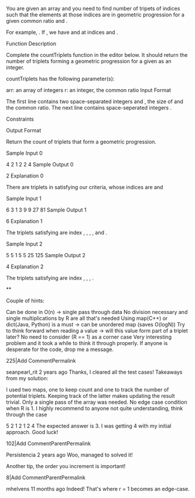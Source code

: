 You are given an array and you need to find number of tripets of indices  such that the elements at those indices are in geometric progression for a given common ratio  and .

For example, . If , we have  and  at indices  and .

Function Description

Complete the countTriplets function in the editor below. It should return the number of triplets forming a geometric progression for a given  as an integer.

countTriplets has the following parameter(s):

arr: an array of integers
r: an integer, the common ratio
Input Format

The first line contains two space-separated integers  and , the size of  and the common ratio.
The next line contains  space-seperated integers .

Constraints

Output Format

Return the count of triplets that form a geometric progression.

Sample Input 0

4 2
1 2 2 4
Sample Output 0

2
Explanation 0

There are  triplets in satisfying our criteria, whose indices are  and 

Sample Input 1

6 3
1 3 9 9 27 81
Sample Output 1

6
Explanation 1

The triplets satisfying are index , , , ,  and .

Sample Input 2

5 5
1 5 5 25 125
Sample Output 2

4
Explanation 2

The triplets satisfying are index , , , .

**

Couple of hints:

Can be done in O(n) -> single pass through data
No division necessary and single multiplications by R are all that's needed
Using map(C++) or dict(Java, Python) is a must -> can be unordered map (saves O(logN))
Try to think forward when reading a value -> will this value form part of a triplet later?
No need to consider (R == 1) as a corner case
Very interesting problem and it took a while to think it through properly. If anyone is desperate for the code, drop me a message.

225|Add CommentPermalink

seanpearl_rit 2 years ago
Thanks, I cleared all the test cases! Takeaways from my solution:

I used two maps, one to keep count and one to track the number of potential triplets.
Keeping track of the latter makes updating the result trivial.
Only a single pass of the array was needed.
No edge case condition when R is 1.
I highly recommend to anyone not quite understanding, think through the case

5 2
1 2 1 2 4
The expected answer is 3. I was getting 4 with my initial approach. Good luck!

102|Add CommentParentPermalink

Persistencia 2 years ago
Woo, managed to solved it!

Another tip, the order you increment is important!

8|Add CommentParentPermalink

mhelvens 11 months ago
Indeed! That's where r = 1 becomes an edge-case.